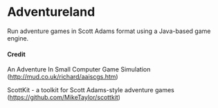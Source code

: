 # Adventureland

Run adventure games in Scott Adams format using a Java-based game engine. 



#### Credit

An Adventure In Small Computer Game Simulation (http://mud.co.uk/richard/aaiscgs.htm)

ScottKit - a toolkit for Scott Adams-style adventure games (https://github.com/MikeTaylor/scottkit)
